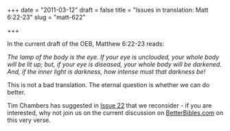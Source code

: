 +++
date = "2011-03-12"
draft = false
title = "Issues in translation: Matt 6:22-23"
slug = "matt-622"

+++

In the current draft of the OEB, Matthew 6:22-23 reads:

*The lamp of the body is the eye. If your eye is unclouded, your whole body will be lit up; but, if your eye is diseased, your whole body will be darkened. And, if the inner light is darkness, how intense must that darkness be!*

This is not a bad translation. The eternal question is whether we can do better. 

Tim Chambers has suggested in [Issue 22](https://github.com/openenglishbible/Open-English-Bible/issues#issue/22) that we reconsider - if you are interested, why not join us on the current discussion on [BetterBibles.com](http://betterbibles.com/2011/03/10/matt-622-23/) on this very verse.
